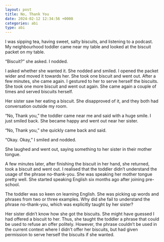 ```yaml
---
layout: post
title: No, Thank You
date: 2024-02-12 12:34:56 +0000
categories: abi
type: abi
---
```


<div class="abi">	
I was sipping tea, having sweet, salty biscuits, and listening to a podcast. My neighbourhood toddler came near my table and looked at the biscuit packet on my table. 

“Biscuit?” she asked. I nodded.

I asked whether she wanted it. She nodded and smiled. I opened the packet wider and moved it towards her. She took one biscuit and went out. After a few minutes, she came again. I gestured to her to serve herself the biscuits. She took one more biscuit and went out again. She came again a couple of times and served biscuits herself. 

Her sister saw her eating a biscuit. She disapproved of it, and they both had conversation outside my room. 

“No, Thank you,” the toddler came near me and said with a huge smile. I just smiled back. She became happy and went out near her sister.

“No, Thank you,”  she quickly came back and said.

“Okay. Okay,” I smiled and nodded.

She laughed and went out, saying something to her sister in their mother tongue.

A few minutes later, after finishing the biscuit in her hand, she returned, took a biscuit and went out. I realised that the toddler didn’t understand the usage of the phrase no-thank-you. She was speaking her mother tongue pretty well. She started speaking English six months ago after joining pre-school.

The toddler was so keen on learning English. She was picking up words and phrases from two or three examples. Why did she fail to understand the phrase no-thank-you, which was explicitly taught by her sister? 

Her sister didn’t know how she got the biscuits. She might have guessed I had offered a biscuit to her. Thus, she taught the toddler a phrase that could be used to refuse an offer politely. However, the phrase couldn’t be used in the current context where I didn’t offer her biscuits, but had given permission to serve herself the biscuits if she wanted.
</div>